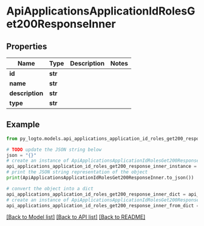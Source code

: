 # ApiApplicationsApplicationIdRolesGet200ResponseInner


## Properties

Name | Type | Description | Notes
------------ | ------------- | ------------- | -------------
**id** | **str** |  | 
**name** | **str** |  | 
**description** | **str** |  | 
**type** | **str** |  | 

## Example

```python
from py_logto.models.api_applications_application_id_roles_get200_response_inner import ApiApplicationsApplicationIdRolesGet200ResponseInner

# TODO update the JSON string below
json = "{}"
# create an instance of ApiApplicationsApplicationIdRolesGet200ResponseInner from a JSON string
api_applications_application_id_roles_get200_response_inner_instance = ApiApplicationsApplicationIdRolesGet200ResponseInner.from_json(json)
# print the JSON string representation of the object
print(ApiApplicationsApplicationIdRolesGet200ResponseInner.to_json())

# convert the object into a dict
api_applications_application_id_roles_get200_response_inner_dict = api_applications_application_id_roles_get200_response_inner_instance.to_dict()
# create an instance of ApiApplicationsApplicationIdRolesGet200ResponseInner from a dict
api_applications_application_id_roles_get200_response_inner_from_dict = ApiApplicationsApplicationIdRolesGet200ResponseInner.from_dict(api_applications_application_id_roles_get200_response_inner_dict)
```
[[Back to Model list]](../README.md#documentation-for-models) [[Back to API list]](../README.md#documentation-for-api-endpoints) [[Back to README]](../README.md)


